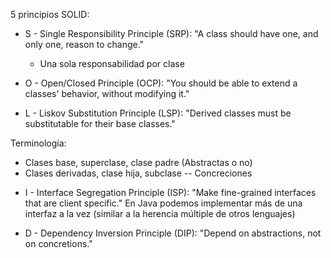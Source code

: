 
5 principios SOLID:

* S - Single Responsibility Principle (SRP):
  "A class should have one, and only one, reason to change."
  * Una sola responsabilidad por clase


* O - Open/Closed Principle (OCP):
  "You should be able to extend a classes' behavior, without modifying it."


* L - Liskov Substitution Principle (LSP):
  "Derived classes must be substitutable for their base classes."

Terminología:
- Clases base, superclase, clase padre (Abstractas o no)
- Clases derivadas, clase hija, subclase -- Concreciones


* I - Interface Segregation Principle (ISP):
  "Make fine-grained interfaces that are client specific."
En Java podemos implementar más de una interfaz a la vez (similar a la herencia múltiple de 
  otros lenguajes)

* D - Dependency Inversion Principle (DIP):
  "Depend on abstractions, not on concretions."
